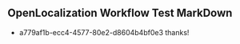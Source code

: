 ## OpenLocalization Workflow Test MarkDown
* a779af1b-ecc4-4577-80e2-d8604b4bf0e3 thanks!

<!--HONumber=Aug16_HO1-->


